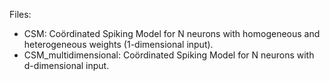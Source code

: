 Files: 
* CSM: Coördinated Spiking Model for N neurons with homogeneous and heterogeneous weights (1-dimensional input).
* CSM_multidimensional: Coördinated Spiking Model for N neurons with d-dimensional input.
